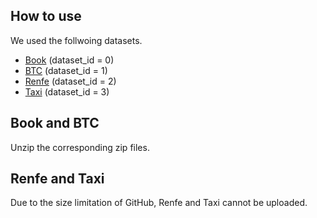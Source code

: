 ## How to use
We used the follwoing datasets.
* [Book](https://github.com/pbour/hint) (dataset_id = 0)
* [BTC](https://www.kaggle.com/datasets/swaptr/bitcoin-historical-data) (dataset_id = 1)
* [Renfe](https://www.kaggle.com/datasets/thegurusteam/spanish-high-speed-rail-system-ticket-pricing) (dataset_id = 2)
* [Taxi](https://www.kaggle.com/datasets/microize/newyork-yellow-taxi-trip-data-2020-2019) (dataset_id = 3)


## Book and BTC
Unzip the corresponding zip files.

## Renfe and Taxi
Due to the size limitation of GitHub, Renfe and Taxi cannot be uploaded.  
